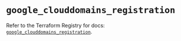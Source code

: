 # `google_clouddomains_registration`

Refer to the Terraform Registry for docs: [`google_clouddomains_registration`](https://registry.terraform.io/providers/hashicorp/google/6.15.0/docs/resources/clouddomains_registration).
